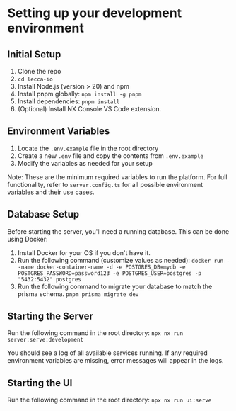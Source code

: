 # Setting up your development environment

## Initial Setup

1. Clone the repo
2. `cd lecca-io`
3. Install Node.js (version > 20) and npm
4. Install pnpm globally:
   `npm install -g pnpm`
5. Install dependencies:
   `pnpm install`
6. (Optional) Install NX Console VS Code extension.

## Environment Variables

1. Locate the `.env.example` file in the root directory
2. Create a new `.env` file and copy the contents from `.env.example`
3. Modify the variables as needed for your setup

Note: These are the minimum required variables to run the platform. For full functionality, refer to `server.config.ts` for all possible environment variables and their use cases.

## Database Setup

Before starting the server, you'll need a running database. This can be done using Docker:

1. Install Docker for your OS if you don't have it.
2. Run the following command (customize values as needed):
   `docker run --name docker-container-name -d
-e POSTGRES_DB=mydb
-e POSTGRES_PASSWORD=password123
-e POSTGRES_USER=postgres
-p "5432:5432" postgres
`
3. Run the following command to migrate your database to match the prisma schema.
   `pnpm prisma migrate dev`

## Starting the Server

Run the following command in the root directory:
`npx nx run server:serve:development`

You should see a log of all available services running. If any required environment variables are missing, error messages will appear in the logs.

## Starting the UI

Run the following command in the root directory:
`npx nx run ui:serve`
